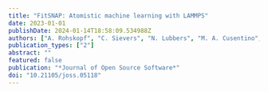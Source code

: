 ```yaml
---
title: "FitSNAP: Atomistic machine learning with LAMMPS"
date: 2023-01-01
publishDate: 2024-01-14T18:58:09.534988Z
authors: ["A. Rohskopf", "C. Sievers", "N. Lubbers", "M. A. Cusentino", "J. Goff", "J. Janssen", "M. McCarthy", "D. Montes Oca de Zapiain", "S. Nikolov", "K. Sargsyan", "D. Sema", "E. Sikorski", "L. Williams", "A. P. Thompson", "M. A. Wood"]
publication_types: ["2"]
abstract: ""
featured: false
publication: "*Journal of Open Source Software*"
doi: "10.21105/joss.05118"
---
```



